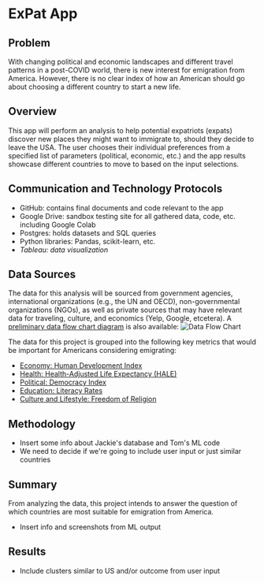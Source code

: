 # ExPat App

## Problem
With changing political and economic landscapes and different travel patterns in a post-COVID world, there is new interest for emigration from America. However, there is no clear index of how an American should go about choosing a different country to start a new life.

## Overview
This app will perform an analysis to help potential expatriots (expats) discover new places they might want to immigrate to, should they decide to leave the USA. The user chooses their individual preferences from a specified list of parameters (political, economic, etc.) and the app results showcase different countries to move to based on the input selections.

## Communication and Technology Protocols
- GitHub: contains final documents and code relevant to the app
- Google Drive: sandbox testing site for all gathered data, code, etc. including Google Colab
- Postgres: holds datasets and SQL queries
- Python libraries: Pandas, scikit-learn, etc.
- *Tableau: data visualization*

## Data Sources
The data for this analysis will be sourced from government agencies, international organizations (e.g., the UN and OECD), non-governmental organizations (NGOs), as well as private sources that may have relevant data for traveling, culture, and economics (Yelp, Google, etcetera). A [preliminary data flow chart diagram](https://github.com/nicolebplatt/ExPatApp/blob/main/Data%20Flow%20Chart.pdf) is also available:
![Data Flow Chart](https://user-images.githubusercontent.com/99286327/179290430-5559710f-d275-4d77-8e12-db1f220eca8b.png)

The data for this project is grouped into the following key metrics that would be important for Americans considering emigrating:
* [Economy: Human Development Index](https://hdr.undp.org/data-center/documentation-and-downloads)
* [Health: Health-Adjusted Life Expectancy (HALE)](https://vizhub.healthdata.org/gbd-results/)
* [Political: Democracy Index](https://www.eiu.com/n/campaigns/democracy-index-2020/)
* [Education: Literacy Rates](https://hdr.undp.org/data-center/documentation-and-downloads)
* [Culture and Lifestyle: Freedom of Religion](https://govdata360.worldbank.org/indicators/hd6a18526?indicator=41930&viz=line_chart&years=1975,2020#table-link)

## Methodology
- Insert some info about Jackie's database and Tom's ML code
- We need to decide if we're going to include user input or just similar countries

## Summary
From analyzing the data, this project intends to answer the question of which countries are most suitable for emigration from America.
- Insert info and screenshots from ML output

## Results
- Include clusters similar to US and/or outcome from user input



